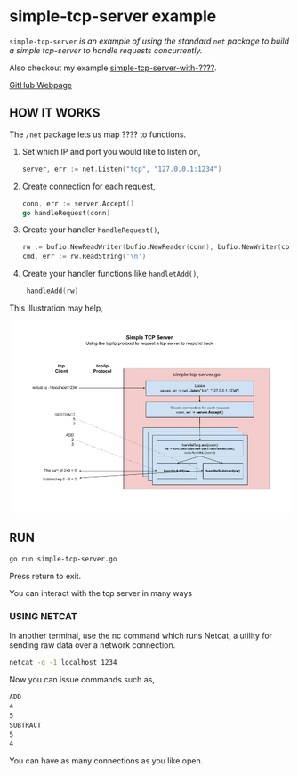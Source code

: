 # simple-tcp-server example

`simple-tcp-server` _is an example of
using the standard `net` package to build a simple tcp-server
to handle requests concurrently._

Also checkout my example
[simple-tcp-server-with-????](https://github.com/JeffDeCola/my-go-examples/tree/master/api/simple-tcp-server-with-????).

[GitHub Webpage](https://jeffdecola.github.io/my-go-examples/)

## HOW IT WORKS

The `/net` package lets us map ???? to functions.

1. Set which IP and port you would like to listen on,

    ```go
    server, err := net.Listen("tcp", "127.0.0.1:1234")
    ```

1. Create connection for each request,

    ```go
    conn, err := server.Accept()
    go handleRequest(conn)
    ```

1. Create your handler `handleRequest()`,

    ```go
    rw := bufio.NewReadWriter(bufio.NewReader(conn), bufio.NewWriter(conn))
    cmd, err := rw.ReadString('\n')
    ```

1. Create your handler functions like `handletAdd()`,

   ```go
    handleAdd(rw)
   ```

This illustration may help,

![IMAGE - simple-tcp-server - IMAGE](../../docs/pics/simple-tcp-server.jpg)

## RUN

```bash
go run simple-tcp-server.go
```

Press return to exit.

You can interact with the tcp server in many ways

### USING NETCAT

In another terminal, use the nc command which runs Netcat,
a utility for sending raw data over a network connection.

```bash
netcat -q -1 localhost 1234
```

Now you can issue commands such as,

```bash
ADD
4
5
SUBTRACT
5
4
```

You can have as many connections as you like open.
